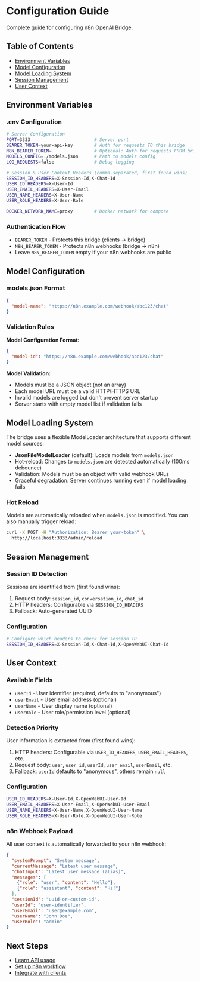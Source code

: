 # Configuration Guide

Complete guide for configuring n8n OpenAI Bridge.

## Table of Contents

- [Environment Variables](#environment-variables)
- [Model Configuration](#model-configuration)
- [Model Loading System](#model-loading-system)
- [Session Management](#session-management)
- [User Context](#user-context)

## Environment Variables

### .env Configuration

```bash
# Server Configuration
PORT=3333                        # Server port
BEARER_TOKEN=your-api-key        # Auth for requests TO this bridge
N8N_BEARER_TOKEN=                # Optional: Auth for requests FROM bridge to n8n
MODELS_CONFIG=./models.json      # Path to models config
LOG_REQUESTS=false               # Debug logging

# Session & User Context Headers (comma-separated, first found wins)
SESSION_ID_HEADERS=X-Session-Id,X-Chat-Id
USER_ID_HEADERS=X-User-Id
USER_EMAIL_HEADERS=X-User-Email
USER_NAME_HEADERS=X-User-Name
USER_ROLE_HEADERS=X-User-Role

DOCKER_NETWORK_NAME=proxy        # Docker network for compose
```

### Authentication Flow

- `BEARER_TOKEN` - Protects this bridge (clients → bridge)
- `N8N_BEARER_TOKEN` - Protects n8n webhooks (bridge → n8n)
- Leave `N8N_BEARER_TOKEN` empty if your n8n webhooks are public

## Model Configuration

### models.json Format

```json
{
  "model-name": "https://n8n.example.com/webhook/abc123/chat"
}
```

### Validation Rules

**Model Configuration Format:**
```json
{
  "model-id": "https://n8n.example.com/webhook/abc123/chat"
}
```

**Model Validation:**
- Models must be a JSON object (not an array)
- Each model URL must be a valid HTTP/HTTPS URL
- Invalid models are logged but don't prevent server startup
- Server starts with empty model list if validation fails

## Model Loading System

The bridge uses a flexible ModelLoader architecture that supports different model sources:

- **JsonFileModelLoader** (default): Loads models from `models.json`
- Hot-reload: Changes to `models.json` are detected automatically (100ms debounce)
- Validation: Models must be an object with valid webhook URLs
- Graceful degradation: Server continues running even if model loading fails

### Hot Reload

Models are automatically reloaded when `models.json` is modified. You can also manually trigger reload:

```bash
curl -X POST -H "Authorization: Bearer your-token" \
  http://localhost:3333/admin/reload
```

## Session Management

### Session ID Detection

Sessions are identified from (first found wins):

1. Request body: `session_id`, `conversation_id`, `chat_id`
2. HTTP headers: Configurable via `SESSION_ID_HEADERS`
3. Fallback: Auto-generated UUID

### Configuration

```bash
# Configure which headers to check for session ID
SESSION_ID_HEADERS=X-Session-Id,X-Chat-Id,X-OpenWebUI-Chat-Id
```

## User Context

### Available Fields

- `userId` - User identifier (required, defaults to "anonymous")
- `userEmail` - User email address (optional)
- `userName` - User display name (optional)
- `userRole` - User role/permission level (optional)

### Detection Priority

User information is extracted from (first found wins):

1. HTTP headers: Configurable via `USER_ID_HEADERS`, `USER_EMAIL_HEADERS`, etc.
2. Request body: `user`, `user_id`, `userId`, `user_email`, `userEmail`, etc.
3. Fallback: `userId` defaults to "anonymous", others remain `null`

### Configuration

```bash
USER_ID_HEADERS=X-User-Id,X-OpenWebUI-User-Id
USER_EMAIL_HEADERS=X-User-Email,X-OpenWebUI-User-Email
USER_NAME_HEADERS=X-User-Name,X-OpenWebUI-User-Name
USER_ROLE_HEADERS=X-User-Role,X-OpenWebUI-User-Role
```

### n8n Webhook Payload

All user context is automatically forwarded to your n8n webhook:

```json
{
  "systemPrompt": "System message",
  "currentMessage": "Latest user message",
  "chatInput": "Latest user message (alias)",
  "messages": [
    {"role": "user", "content": "Hello"},
    {"role": "assistant", "content": "Hi!"}
  ],
  "sessionId": "uuid-or-custom-id",
  "userId": "user-identifier",
  "userEmail": "user@example.com",
  "userName": "John Doe",
  "userRole": "admin"
}
```

## Next Steps

- [Learn API usage](USAGE.md)
- [Set up n8n workflow](N8N_SETUP.md)
- [Integrate with clients](INTEGRATIONS.md)
